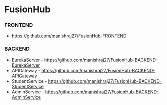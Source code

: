 # FusionHub
### FRONTEND
- https://github.com/manishraj27/FusionHub-FRONTEND

### BACKEND
- EurekaServer - https://github.com/manishraj27/FusionHub-BACKEND-EurekaServer
- APIGateway - https://github.com/manishraj27/FusionHub-BACKEND-APIGateway
- StudentService - https://github.com/manishraj27/FusionHub-BACKEND-StudentService
- AdminService - https://github.com/manishraj27/FusionHub-BACKEND-AdminService


